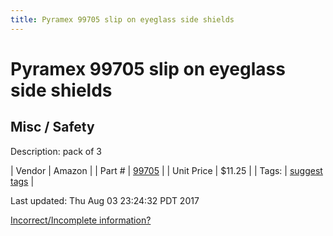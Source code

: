 ```yaml
---
title: Pyramex 99705 slip on eyeglass side shields
---
```


# Pyramex 99705 slip on eyeglass side shields
## Misc / Safety
Description: 	pack of 3 

| Vendor | Amazon | 
| Part # | [99705](http://www.amazon.com/dp/B00MEG33TS?psc=1) | 
| Unit Price | $11.25 | 
| Tags: | [suggest tags](https://docs.google.com/forms/d/e/1FAIpQLSeWyY8v3RgOty-MyWmh9U0iivNYN_molChYyS-0U-o-kOAv_g/viewform) | 

Last updated: Thu Aug 03 23:24:32 PDT 2017

 [Incorrect/Incomplete information?](https://docs.google.com/forms/d/e/1FAIpQLSeWyY8v3RgOty-MyWmh9U0iivNYN_molChYyS-0U-o-kOAv_g/viewform)